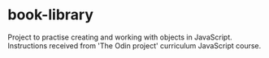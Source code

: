 # book-library
Project to practise creating and working with objects in JavaScript. Instructions received from 'The Odin project' curriculum JavaScript course.
